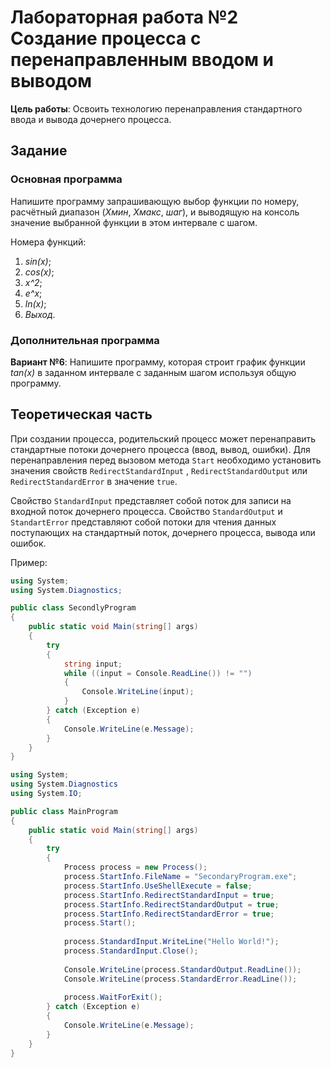 ﻿# Лабораторная работа №2 Создание процесса с перенаправленным вводом и выводом

**Цель работы**: Освоить технологию перенаправления стандартного ввода и вывода дочернего процесса.

## Задание

### Основная программа

Напишите программу запрашивающую выбор функции по номеру, расчётный диапазон (*Xмин*, *Xмакс*, *шаг*), и выводящую на
консоль значение выбранной функции в этом интервале с шагом.

Номера функций:

1. *sin(x)*;
2. *cos(x)*;
3. *x^2*;
4. *e^x*;
5. *ln(x)*;
6. *Выход*.

### Дополнительная программа

**Вариант №6**: Напишите программу, которая строит график функции *tan(x)* в заданном интервале с заданным шагом
используя общую программу.

## Теоретическая часть

При создании процесса, родительский процесс может перенаправить стандартные потоки дочернего процесса (ввод, вывод,
ошибки). Для перенаправления перед вызовом метода `Start` необходимо установить значения свойств `RedirectStandardInput`
, `RedirectStandardOutput` или `RedirectStandardError` в значение `true`.

Свойство `StandardInput` представляет собой поток для записи на входной поток дочернего процесса.
Свойство `StandardOutput` и `StandartError` представляют собой потоки для чтения данных поступающих на стандартный
поток, дочернего процесса, вывода или ошибок.

Пример:

```csharp
using System;
using System.Diagnostics;

public class SecondlyProgram
{
    public static void Main(string[] args)
    {
        try
        {
            string input;
            while ((input = Console.ReadLine()) != "")
            {
                Console.WriteLine(input);
            }
        } catch (Exception e)
        {
            Console.WriteLine(e.Message);
        }
    }
}
```

```csharp
using System;
using System.Diagnostics
using System.IO;

public class MainProgram
{
    public static void Main(string[] args)
    {
        try
        {
            Process process = new Process();
            process.StartInfo.FileName = "SecondaryProgram.exe";
            process.StartInfo.UseShellExecute = false;
            process.StartInfo.RedirectStandardInput = true;
            process.StartInfo.RedirectStandardOutput = true;
            process.StartInfo.RedirectStandardError = true;
            process.Start();
            
            process.StandardInput.WriteLine("Hello World!");
            process.StandardInput.Close();
            
            Console.WriteLine(process.StandardOutput.ReadLine());
            Console.WriteLine(process.StandardError.ReadLine());
            
            process.WaitForExit();
        } catch (Exception e)
        {
            Console.WriteLine(e.Message);
        }
    }
}
```